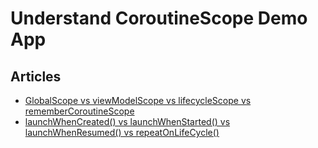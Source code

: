 # Understand CoroutineScope Demo App

## Articles
- [GlobalScope vs viewModelScope vs lifecycleScope vs rememberCoroutineScope](https://vtsen.hashnode.dev/globalscope-vs-viewmodelscope-vs-lifecyclescope-vs-remembercoroutinescope)
- [launchWhenCreated() vs launchWhenStarted() vs launchWhenResumed() vs repeatOnLifeCycle()](https://vtsen.hashnode.dev/launchwhencreated-vs-launchwhenstarted-vs-launchwhenresumed-vs-repeatonlifecycle)

